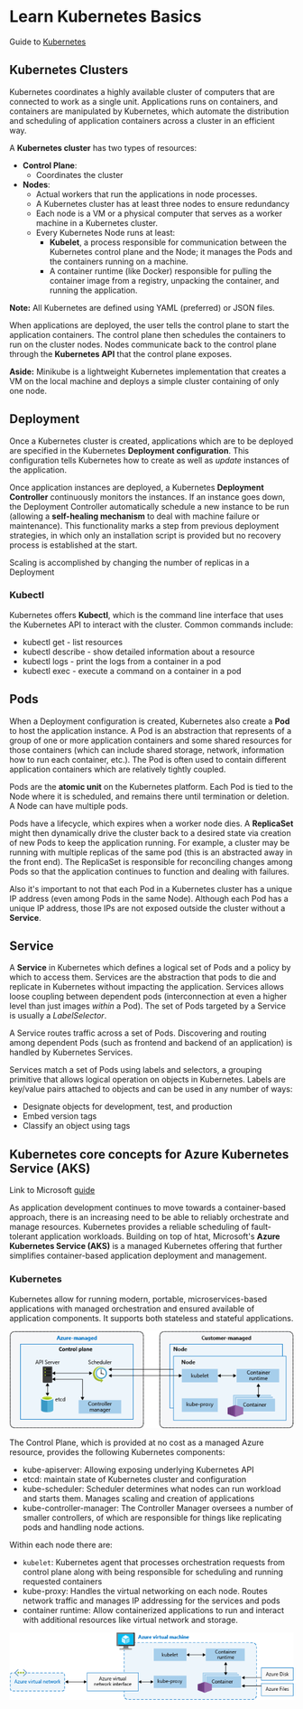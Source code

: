 # Learn Kubernetes Basics

Guide to [Kubernetes](https://kubernetes.io/docs/tutorials/kubernetes-basics/)

## Kubernetes Clusters

Kubernetes coordinates a highly available cluster of computers that are connected to work as a single unit. Applications runs on containers, and containers are manipulated by Kubernetes, which automate the distribution and scheduling of application containers across a cluster in an efficient way. 

A **Kubernetes cluster** has two types of resources:
 - **Control Plane**: 
   - Coordinates the cluster
 - **Nodes**: 
   - Actual workers that run the applications in node processes.
   - A Kubernetes cluster has at least three nodes to ensure redundancy
   - Each node is a VM or a physical computer that serves as a worker machine in a Kubernetes cluster.
   - Every Kubernetes Node runs at least:
        - **Kubelet**, a process responsible for communication between the Kubernetes control plane and the Node; it manages the Pods and the containers running on a machine.
        - A container runtime (like Docker) responsible for pulling the container image from a registry, unpacking the container, and running the application.

**Note:** All Kubernetes are defined using YAML (preferred) or JSON files.
  
When applications are deployed, the user tells the control plane to start the application containers. The control plane then schedules the containers to run on the cluster nodes. Nodes communicate back to the control plane through the **Kubernetes API** that the control plane exposes.

**Aside:** Minikube is a lightweight Kubernetes implementation that creates a VM on the local machine and deploys a simple cluster containing of only one node.

## Deployment

Once a Kubernetes cluster is created, applications which are to be deployed are specified in the Kubernetes **Deployment configuration**. This configuration tells Kubernetes how to create as well as *update* instances of the application. 

Once application instances are deployed, a Kubernetes **Deployment Controller** continuously monitors the instances. If an instance goes down, the Deployment Controller automatically schedule a new instance to be run (allowing a **self-healing mechanism** to deal with machine failure or maintenance). This functionality marks a step from previous deployment strategies, in which only an installation script is provided but no recovery process is established at the start.

Scaling is accomplished by changing the number of replicas in a Deployment

### Kubectl

Kubernetes offers **Kubectl**, which is the command line interface that uses the Kubernetes API to interact with the cluster. Common commands include:

- kubectl get - list resources
- kubectl describe - show detailed information about a resource
- kubectl logs - print the logs from a container in a pod
- kubectl exec - execute a command on a container in a pod


## Pods

When a Deployment configuration is created, Kubernetes also create a **Pod** to host the application instance. A Pod is an abstraction that represents of a group of one or more application containers and some shared resources for those containers (which can include shared storage, network, information how to run each container, etc.). The Pod is often used to contain different application containers which are relatively tightly coupled.

Pods are the **atomic unit** on the Kubernetes platform. Each Pod is tied to the Node where it is scheduled, and remains there until termination or deletion. A Node can have multiple pods.

Pods have a lifecycle, which expires when a worker node dies. A **ReplicaSet** might then dynamically drive the cluster back to a desired state via creation of new Pods to keep the application running. For example, a cluster may be running with multiple replicas of the same pod (this is an abstracted away in the front end). The ReplicaSet is responsible for reconciling changes among Pods so that the application continues to function and dealing with failures.

Also it's important to not that each Pod in a Kubernetes cluster has a unique IP address (even among Pods in the same Node). Although each Pod has a unique IP address, those IPs are not exposed outside the cluster without a **Service**.

## Service

A **Service** in Kubernetes which defines a logical set of Pods and a policy by which to access them. Services are the abstraction that  pods to die and replicate in Kubernetes without impacting the application. Services allows loose coupling between dependent pods (interconnection at even a higher level than just images *within* a Pod). The set of Pods targeted by a Service is usually a *LabelSelector*. 

A Service routes traffic across a set of Pods. Discovering and routing among dependent Pods (such as frontend and backend of an application) is handled by Kubernetes Services.

Services match a set of Pods using labels and selectors, a grouping primitive that allows logical operation on objects in Kubernetes. Labels are key/value pairs attached to objects and can be used in any number of ways:
 - Designate objects for development, test, and production
 - Embed version tags
 - Classify an object using tags

## Kubernetes core concepts for Azure Kubernetes Service (AKS)

Link to Microsoft [guide](https://docs.microsoft.com/en-us/azure/aks/concepts-clusters-workloads)

As application development continues to move towards a container-based approach, there is an increasing need to be able to reliably orchestrate and manage resources. Kubernetes provides a reliable scheduling of fault-tolerant application workloads. Building on top of htat, Microsoft's **Azure Kubernetes Service (AKS)** is a managed Kubernetes offering that further simplifies container-based application deployment and management.

### Kubernetes 

Kubernetes allow for running modern, portable, microservices-based applications with managed orchestration and ensured available of application components. It supports both stateless and stateful applications.

![Summary of Kubernetes Diagram](Pictures/kubernetes_control-plane-and-nodes.png)

The Control Plane, which is provided at no cost as a managed Azure resource, provides the following Kubernetes components:
- kube-apiserver: Allowing exposing underlying Kubernetes API
- etcd: maintain state of Kubernetes cluster and configuration
- kube-scheduler: Scheduler determines what nodes can run workload and starts them. Manages scaling and creation of applications
- kube-controller-manager: The Controller Manager oversees a number of smaller controllers, of which are responsible for things like replicating pods and handling node actions.

Within each node there are:
- `kubelet`: Kubernetes agent that processes orchestration requests from control plane along with being responsible for scheduling and running requested containers
- kube-proxy: Handles the virtual networking on each node. Routes network traffic and manages IP addressing for the services and pods
- container runtime: Allow containerized applications to run and interact with additional resources like virtual network and storage.

![Azure VM Breakdown](Pictures/kubernetes_vm_breakdown.png)